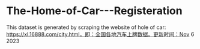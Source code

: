 # The-Home-of-Car---Registeration
This dataset is generated by scraping the website of hole of car: https://xl.16888.com/city.html，即：全国各地汽车上牌数据。更新时间：Nov 6 2023
